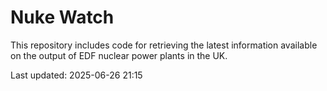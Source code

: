 # Nuke Watch

This repository includes code for retrieving the latest information available on the output of EDF nuclear power plants in the UK.

Last updated: 2025-06-26 21:15